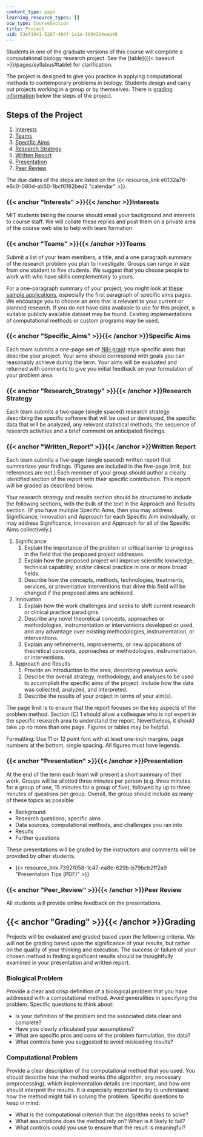 ```yaml
---
content_type: page
learning_resource_types: []
ocw_type: CourseSection
title: Project
uid: 53ef1941-5287-4b4f-1e1e-3b94324eeb48
---
```


Students in one of the graduate versions of this course will complete a computational biology research project. See the [table]({{< baseurl >}}/pages/syllabus#table) for clarification.

The project is designed to give you practice in applying computational methods to contemporary problems in biology. Students design and carry out projects working in a group or by themselves. There is [grading information](#Grading) below the steps of the project.

Steps of the Project
--------------------

1.  [Interests](#Interests)
2.  [Teams](#Teams)
3.  [Specific Aims](#Specific_Aims)
4.  [Research Strategy](#Research_Strategy)
5.  [Written Report](#Written_Report)
6.  [Presentation](#Presentation)
7.  [Peer Review](#Peer_Review)

The due dates of the steps are listed on the {{< resource_link e0132a76-e6c0-080d-ab50-1bcf6182bed2 "calendar" >}}.

### {{< anchor "Interests" >}}{{< /anchor >}}Interests

MIT students taking the course should email your background and interests to course staff. We will collate these replies and post them on a private area of the course web site to help with team formation.

### {{< anchor "Teams" >}}{{< /anchor >}}Teams

Submit a list of your team members, a title, and a one paragraph summary of the research problem you plan to investigate. Groups can range in size from one student to five students. We suggest that you choose people to work with who have skills complementary to yours.

For a one-paragraph summary of your project, you might look at [these sample applications](http://www.niaid.nih.gov/researchfunding/grant/pages/appsamples.aspx), especially the first paragraph of specific aims pages. We encourage you to choose an area that is relevant to your current or planned research. If you do not have data available to use for this project, a suitable publicly available dataset may be found. Existing implementations of computational methods or custom programs may be used.

### {{< anchor "Specific_Aims" >}}{{< /anchor >}}Specific Aims

Each team submits a one-page set of [NIH grant](http://grants.nih.gov/grants/oer.htm)\-style specific aims that describe your project. Your aims should correspond with goals you can reasonably achieve during the term. Your aims will be evaluated and returned with comments to give you initial feedback on your formulation of your problem area.

### {{< anchor "Research_Strategy" >}}{{< /anchor >}}Research Strategy

Each team submits a two-page (single spaced) research strategy describing the specific software that will be used or developed, the specific data that will be analyzed, any relevant statistical methods, the sequence of research activities and a brief comment on anticipated findings.

### {{< anchor "Written_Report" >}}{{< /anchor >}}Written Report

Each team submits a five-page (single spaced) written report that summarizes your findings. (Figures are included in the five-page limit, but references are not.) Each member of your group should author a clearly identified section of the report with their specific contribution. This report will be graded as described below.

Your research strategy and results section should be structured to include the following sections, with the bulk of the text in the Approach and Results section. (If you have multiple Specific Aims, then you may address Significance, Innovation and Approach for each Specific Aim individually, or may address Significance, Innovation and Approach for all of the Specific Aims collectively.)

1.  Significance
    1.  Explain the importance of the problem or critical barrier to progress in the field that the proposed project addresses.
    2.  Explain how the proposed project will improve scientific knowledge, technical capability, and/or clinical practice in one or more broad fields.
    3.  Describe how the concepts, methods, technologies, treatments, services, or preventative interventions that drive this field will be changed if the proposed aims are achieved.
2.  Innovation
    1.  Explain how the work challenges and seeks to shift current research or clinical practice paradigms.
    2.  Describe any novel theoretical concepts, approaches or methodologies, instrumentation or interventions developed or used, and any advantage over existing methodologies, instrumentation, or interventions.
    3.  Explain any refinements, improvements, or new applications of theoretical concepts, approaches or methodologies, instrumentation, or interventions.
3.  Approach and Results
    1.  Provide an introduction to the area, describing previous work.
    2.  Descibe the overall strategy, methodology, and analyses to be used to accomplish the specific aims of the project. Include how the data was collected, analyzed, and interpreted.
    3.  Describe the results of your project in terms of your aim(s).

The page limit is to ensure that the report focuses on the key aspects of the problem method. Section (C) 1 should allow a colleague who is not expert in the specific research area to understand the report. Nevertheless, it should take up no more than one page. Figures or tables may be helpful.

Formatting: Use 11 or 12 point font with at least one-inch margins, page numbers at the bottom, single spacing. All figures must have legends.

### {{< anchor "Presentation" >}}{{< /anchor >}}Presentation

At the end of the term each team will present a short summary of their work. Groups will be allotted three minutes per person (e.g. three minutes for a group of one, 15 minutes for a group of five), followed by up to three minutes of questions per group. Overall, the group should include as many of these topics as possible:

*   Background
*   Research questions; specific aims
*   Data sources, computational methods, and challenges you ran into
*   Results
*   Further questions

These presentations will be graded by the instructors and comments will be provided by other students.

*   {{< resource_link 73921058-1c47-ea8e-629b-b79bcb2ff2a9 "Presentation Tips (PDF)" >}}

### {{< anchor "Peer_Review" >}}{{< /anchor >}}Peer Review

All students will provide online feedback on the presentations.

{{< anchor "Grading" >}}{{< /anchor >}}Grading
----------------------------------------------

Projects will be evaluated and graded based upon the following criteria. We will not be grading based upon the significance of your results, but rather on the quality of your thinking and execution. The success or failure of your chosen method in finding significant results should be thoughtfully examined in your presentation and written report.

### Biological Problem

Provide a clear and crisp definition of a biological problem that you have addressed with a computational method. Avoid generalities in specifying the problem. Specific questions to think about:

*   Is your definition of the problem and the associated data clear and complete?
*   Have you clearly articulated your assumptions?
*   What are specific pros and cons of the problem formulation, the data?
*   What controls have you suggested to avoid misleading results?

### Computational Problem

Provide a clear description of the computational method that you used. You should describe how the method works (the algorithm, any necessary preprocessing), which implementation details are important, and how one should interpret the results. It is especially important to try to understand how the method might fail in solving the problem. Specific questions to keep in mind:

*   What is the computational criterion that the algorithm seeks to solve?
*   What assumptions does the method rely on? When is it likely to fail?
*   What controls could you use to ensure that the result is meaningful?